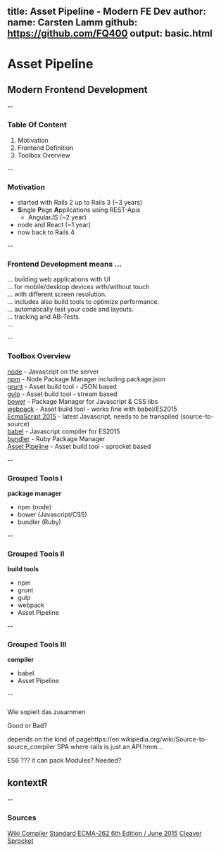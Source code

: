 title: Asset Pipeline - Modern FE Dev
author:
  name: Carsten Lamm
  github: https://github.com/FQ400
output: basic.html
--

# Asset Pipeline
## Modern Frontend Development

--

### Table Of Content

1. Motivation  
1. Frontend Definition
1. Toolbox Overview


--

### Motivation

- started with Rails 2 up to Rails 3 (~3 years)
- **S**ingle **P**age **A**pplications using REST-Apis
  - AngularJS (~2 year)
- node and React (~1 year)
- now back to Rails 4

--

### Frontend Development means ...

... building web applications with UI  
... for mobile/desktop devices with/without touch  
... with different screen resolution.  
... includes also build tools to optimize performance.  
... automatically test your code and layouts.  
... tracking and AB-Tests.  
...

--

### Toolbox Overview

[node](https://nodejs.org/en/) - Javascript on the server  
[npm](https://www.npmjs.com/) - Node Package Manager including package.json  
[grunt](http://gruntjs.com/) - Asset build tool - JSON based  
[gulp](https://github.com/gulpjs/gulp/blob/master/docs/getting-started.md) - Asset build tool - stream based  
[bower](http://bower.io/) - Package Manager for Javascript & CSS libs  
[webpack](https://webpack.github.io/) - Asset build tool - works fine with babel/ES2015  
[EcmaScript 2015](https://github.com/lukehoban/es6features) - latest Javascript, needs to be transpiled (source-to-source)  
[babel](https://babeljs.io/) - Javascript compiler for ES2015  
[bundler](http://bundler.io/) - Ruby Package Manager  
[Asset Pipeline](http://guides.rubyonrails.org/asset_pipeline.html) - Asset build tool - sprocket based  

--

### Grouped Tools I

**package manager**
- npm (node)
- bower (Javascript/CSS)
- bundler (Ruby)

--

### Grouped Tools II

**build tools**
- npm
- grunt
- gulp
- webpack
- Asset Pipeline

--

### Grouped Tools III

**compiler**
- babel
- Asset Pipeline

--

###

Wie sopielt das zusammen


Good or Bad?

depends on the kind of pagehttps://en.wikipedia.org/wiki/Source-to-source_compiler
SPA where rails is just an API hmm...



ES6 ??? it can pack
Modules? Needed?

## kontextR

--
### Sources

[Wiki Compiler](https://en.wikipedia.org/wiki/Source-to-source_compiler)
[Standard ECMA-262 6th Edition / June 2015](http://www.ecma-international.org/ecma-262/6.0/)
[Cleaver](https://www.npmjs.com/package/cleaver)
[Sprocket](https://github.com/rails/sprockets)

